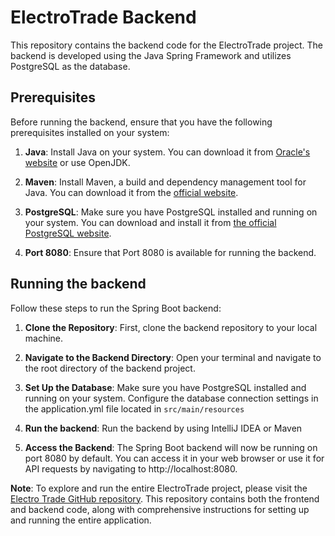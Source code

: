# ElectroTrade Backend

This repository contains the backend code for the ElectroTrade project. The backend is developed using the Java Spring Framework and utilizes PostgreSQL as the database.

## Prerequisites
Before running the backend, ensure that you have the following prerequisites installed on your system:

1. **Java**: Install Java on your system. You can download it from [Oracle's website](https://www.oracle.com/java/technologies/javase-downloads.html) or use OpenJDK.

2. **Maven**: Install Maven, a build and dependency management tool for Java. You can download it from the [official website](https://maven.apache.org/download.cgi).

3. **PostgreSQL**: Make sure you have PostgreSQL installed and running on your system. You can download and install it from [the official PostgreSQL website](https://www.postgresql.org/download/).

4. **Port 8080**: Ensure that Port 8080 is available for running the backend.



## Running the backend 
Follow these steps to run the Spring Boot backend:

1. **Clone the Repository**: First, clone the backend repository to your local machine.
   
2. **Navigate to the Backend Directory**: Open your terminal and navigate to the root directory of the backend project.

3. **Set Up the Database**: Make sure you have PostgreSQL installed and running on your system.
Configure the database connection settings in the application.yml file located in `src/main/resources`

4. **Run the backend**: Run the backend by using IntelliJ IDEA or Maven 

5. **Access the Backend**: The Spring Boot backend will now be running on port 8080 by default. You can access it in your web browser or use it for API requests by navigating to http://localhost:8080.

**Note**: To explore and run the entire ElectroTrade project, please visit the [Electro Trade GitHub repository](https://github.com/IbrahimFakhir/ElectroTrade.git).
This repository contains both the frontend and backend code, along with comprehensive instructions for setting up and running the entire application.
